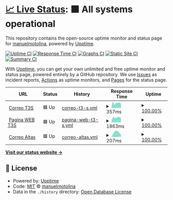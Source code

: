 # [📈 Live Status](https://manuelmotolina.github.io/visor): <!--live status--> **🟩 All systems operational**

This repository contains the open-source uptime monitor and status page for [manuelmotolina](https://manuelmotolina.github.io/visor), powered by [Upptime](https://github.com/upptime/upptime).

[![Uptime CI](https://github.com/manuelmotolina/visor/workflows/Uptime%20CI/badge.svg)](https://github.com/manuelmotolina/visor/actions?query=workflow%3A%22Uptime+CI%22)
[![Response Time CI](https://github.com/manuelmotolina/visor/workflows/Response%20Time%20CI/badge.svg)](https://github.com/manuelmotolina/visor/actions?query=workflow%3A%22Response+Time+CI%22)
[![Graphs CI](https://github.com/manuelmotolina/visor/workflows/Graphs%20CI/badge.svg)](https://github.com/manuelmotolina/visor/actions?query=workflow%3A%22Graphs+CI%22)
[![Static Site CI](https://github.com/manuelmotolina/visor/workflows/Static%20Site%20CI/badge.svg)](https://github.com/manuelmotolina/visor/actions?query=workflow%3A%22Static+Site+CI%22)
[![Summary CI](https://github.com/manuelmotolina/visor/workflows/Summary%20CI/badge.svg)](https://github.com/manuelmotolina/visor/actions?query=workflow%3A%22Summary+CI%22)

With [Upptime](https://upptime.js.org), you can get your own unlimited and free uptime monitor and status page, powered entirely by a GitHub repository. We use [Issues](https://github.com/manuelmotolina/visor/issues) as incident reports, [Actions](https://github.com/manuelmotolina/visor/actions) as uptime monitors, and [Pages](https://manuelmotolina.github.io/visor) for the status page.

<!--start: status pages-->
<!-- This summary is generated by Upptime (https://github.com/upptime/upptime) -->
<!-- Do not edit this manually, your changes will be overwritten -->
<!-- prettier-ignore -->
| URL | Status | History | Response Time | Uptime |
| --- | ------ | ------- | ------------- | ------ |
| <img alt="" src="https://favicons.githubusercontent.com/correo.t3s.com.mx" height="13"> [Correo T3S](https://correo.t3s.com.mx) | 🟩 Up | [correo-t3-s.yml](https://github.com/manuelmotolina/visor/commits/HEAD/history/correo-t3-s.yml) | <details><summary><img alt="Response time graph" src="./graphs/correo-t3-s/response-time-week.png" height="20"> 357ms</summary><br><a href="https://manuelmotolina.github.io/visor/history/correo-t3-s"><img alt="Response time 357" src="https://img.shields.io/endpoint?url=https%3A%2F%2Fraw.githubusercontent.com%2Fmanuelmotolina%2Fvisor%2FHEAD%2Fapi%2Fcorreo-t3-s%2Fresponse-time.json"></a><br><a href="https://manuelmotolina.github.io/visor/history/correo-t3-s"><img alt="24-hour response time 351" src="https://img.shields.io/endpoint?url=https%3A%2F%2Fraw.githubusercontent.com%2Fmanuelmotolina%2Fvisor%2FHEAD%2Fapi%2Fcorreo-t3-s%2Fresponse-time-day.json"></a><br><a href="https://manuelmotolina.github.io/visor/history/correo-t3-s"><img alt="7-day response time 357" src="https://img.shields.io/endpoint?url=https%3A%2F%2Fraw.githubusercontent.com%2Fmanuelmotolina%2Fvisor%2FHEAD%2Fapi%2Fcorreo-t3-s%2Fresponse-time-week.json"></a><br><a href="https://manuelmotolina.github.io/visor/history/correo-t3-s"><img alt="30-day response time 357" src="https://img.shields.io/endpoint?url=https%3A%2F%2Fraw.githubusercontent.com%2Fmanuelmotolina%2Fvisor%2FHEAD%2Fapi%2Fcorreo-t3-s%2Fresponse-time-month.json"></a><br><a href="https://manuelmotolina.github.io/visor/history/correo-t3-s"><img alt="1-year response time 357" src="https://img.shields.io/endpoint?url=https%3A%2F%2Fraw.githubusercontent.com%2Fmanuelmotolina%2Fvisor%2FHEAD%2Fapi%2Fcorreo-t3-s%2Fresponse-time-year.json"></a></details> | <details><summary><a href="https://manuelmotolina.github.io/visor/history/correo-t3-s">100.00%</a></summary><a href="https://manuelmotolina.github.io/visor/history/correo-t3-s"><img alt="All-time uptime 100.00%" src="https://img.shields.io/endpoint?url=https%3A%2F%2Fraw.githubusercontent.com%2Fmanuelmotolina%2Fvisor%2FHEAD%2Fapi%2Fcorreo-t3-s%2Fuptime.json"></a><br><a href="https://manuelmotolina.github.io/visor/history/correo-t3-s"><img alt="24-hour uptime 100.00%" src="https://img.shields.io/endpoint?url=https%3A%2F%2Fraw.githubusercontent.com%2Fmanuelmotolina%2Fvisor%2FHEAD%2Fapi%2Fcorreo-t3-s%2Fuptime-day.json"></a><br><a href="https://manuelmotolina.github.io/visor/history/correo-t3-s"><img alt="7-day uptime 100.00%" src="https://img.shields.io/endpoint?url=https%3A%2F%2Fraw.githubusercontent.com%2Fmanuelmotolina%2Fvisor%2FHEAD%2Fapi%2Fcorreo-t3-s%2Fuptime-week.json"></a><br><a href="https://manuelmotolina.github.io/visor/history/correo-t3-s"><img alt="30-day uptime 100.00%" src="https://img.shields.io/endpoint?url=https%3A%2F%2Fraw.githubusercontent.com%2Fmanuelmotolina%2Fvisor%2FHEAD%2Fapi%2Fcorreo-t3-s%2Fuptime-month.json"></a><br><a href="https://manuelmotolina.github.io/visor/history/correo-t3-s"><img alt="1-year uptime 100.00%" src="https://img.shields.io/endpoint?url=https%3A%2F%2Fraw.githubusercontent.com%2Fmanuelmotolina%2Fvisor%2FHEAD%2Fapi%2Fcorreo-t3-s%2Fuptime-year.json"></a></details>
| <img alt="" src="https://favicons.githubusercontent.com/www.t3s.com.mx" height="13"> [Pagina WEB T3S](https://www.t3s.com.mx) | 🟩 Up | [pagina-web-t3-s.yml](https://github.com/manuelmotolina/visor/commits/HEAD/history/pagina-web-t3-s.yml) | <details><summary><img alt="Response time graph" src="./graphs/pagina-web-t3-s/response-time-week.png" height="20"> 1863ms</summary><br><a href="https://manuelmotolina.github.io/visor/history/pagina-web-t3-s"><img alt="Response time 1863" src="https://img.shields.io/endpoint?url=https%3A%2F%2Fraw.githubusercontent.com%2Fmanuelmotolina%2Fvisor%2FHEAD%2Fapi%2Fpagina-web-t3-s%2Fresponse-time.json"></a><br><a href="https://manuelmotolina.github.io/visor/history/pagina-web-t3-s"><img alt="24-hour response time 1899" src="https://img.shields.io/endpoint?url=https%3A%2F%2Fraw.githubusercontent.com%2Fmanuelmotolina%2Fvisor%2FHEAD%2Fapi%2Fpagina-web-t3-s%2Fresponse-time-day.json"></a><br><a href="https://manuelmotolina.github.io/visor/history/pagina-web-t3-s"><img alt="7-day response time 1863" src="https://img.shields.io/endpoint?url=https%3A%2F%2Fraw.githubusercontent.com%2Fmanuelmotolina%2Fvisor%2FHEAD%2Fapi%2Fpagina-web-t3-s%2Fresponse-time-week.json"></a><br><a href="https://manuelmotolina.github.io/visor/history/pagina-web-t3-s"><img alt="30-day response time 1863" src="https://img.shields.io/endpoint?url=https%3A%2F%2Fraw.githubusercontent.com%2Fmanuelmotolina%2Fvisor%2FHEAD%2Fapi%2Fpagina-web-t3-s%2Fresponse-time-month.json"></a><br><a href="https://manuelmotolina.github.io/visor/history/pagina-web-t3-s"><img alt="1-year response time 1863" src="https://img.shields.io/endpoint?url=https%3A%2F%2Fraw.githubusercontent.com%2Fmanuelmotolina%2Fvisor%2FHEAD%2Fapi%2Fpagina-web-t3-s%2Fresponse-time-year.json"></a></details> | <details><summary><a href="https://manuelmotolina.github.io/visor/history/pagina-web-t3-s">100.00%</a></summary><a href="https://manuelmotolina.github.io/visor/history/pagina-web-t3-s"><img alt="All-time uptime 100.00%" src="https://img.shields.io/endpoint?url=https%3A%2F%2Fraw.githubusercontent.com%2Fmanuelmotolina%2Fvisor%2FHEAD%2Fapi%2Fpagina-web-t3-s%2Fuptime.json"></a><br><a href="https://manuelmotolina.github.io/visor/history/pagina-web-t3-s"><img alt="24-hour uptime 100.00%" src="https://img.shields.io/endpoint?url=https%3A%2F%2Fraw.githubusercontent.com%2Fmanuelmotolina%2Fvisor%2FHEAD%2Fapi%2Fpagina-web-t3-s%2Fuptime-day.json"></a><br><a href="https://manuelmotolina.github.io/visor/history/pagina-web-t3-s"><img alt="7-day uptime 100.00%" src="https://img.shields.io/endpoint?url=https%3A%2F%2Fraw.githubusercontent.com%2Fmanuelmotolina%2Fvisor%2FHEAD%2Fapi%2Fpagina-web-t3-s%2Fuptime-week.json"></a><br><a href="https://manuelmotolina.github.io/visor/history/pagina-web-t3-s"><img alt="30-day uptime 100.00%" src="https://img.shields.io/endpoint?url=https%3A%2F%2Fraw.githubusercontent.com%2Fmanuelmotolina%2Fvisor%2FHEAD%2Fapi%2Fpagina-web-t3-s%2Fuptime-month.json"></a><br><a href="https://manuelmotolina.github.io/visor/history/pagina-web-t3-s"><img alt="1-year uptime 100.00%" src="https://img.shields.io/endpoint?url=https%3A%2F%2Fraw.githubusercontent.com%2Fmanuelmotolina%2Fvisor%2FHEAD%2Fapi%2Fpagina-web-t3-s%2Fuptime-year.json"></a></details>
| <img alt="" src="https://favicons.githubusercontent.com/mail.segurosatlas-informa.mx" height="13"> [Correo Altas](https://mail.segurosatlas-informa.mx) | 🟩 Up | [correo-altas.yml](https://github.com/manuelmotolina/visor/commits/HEAD/history/correo-altas.yml) | <details><summary><img alt="Response time graph" src="./graphs/correo-altas/response-time-week.png" height="20"> 207ms</summary><br><a href="https://manuelmotolina.github.io/visor/history/correo-altas"><img alt="Response time 207" src="https://img.shields.io/endpoint?url=https%3A%2F%2Fraw.githubusercontent.com%2Fmanuelmotolina%2Fvisor%2FHEAD%2Fapi%2Fcorreo-altas%2Fresponse-time.json"></a><br><a href="https://manuelmotolina.github.io/visor/history/correo-altas"><img alt="24-hour response time 207" src="https://img.shields.io/endpoint?url=https%3A%2F%2Fraw.githubusercontent.com%2Fmanuelmotolina%2Fvisor%2FHEAD%2Fapi%2Fcorreo-altas%2Fresponse-time-day.json"></a><br><a href="https://manuelmotolina.github.io/visor/history/correo-altas"><img alt="7-day response time 207" src="https://img.shields.io/endpoint?url=https%3A%2F%2Fraw.githubusercontent.com%2Fmanuelmotolina%2Fvisor%2FHEAD%2Fapi%2Fcorreo-altas%2Fresponse-time-week.json"></a><br><a href="https://manuelmotolina.github.io/visor/history/correo-altas"><img alt="30-day response time 207" src="https://img.shields.io/endpoint?url=https%3A%2F%2Fraw.githubusercontent.com%2Fmanuelmotolina%2Fvisor%2FHEAD%2Fapi%2Fcorreo-altas%2Fresponse-time-month.json"></a><br><a href="https://manuelmotolina.github.io/visor/history/correo-altas"><img alt="1-year response time 207" src="https://img.shields.io/endpoint?url=https%3A%2F%2Fraw.githubusercontent.com%2Fmanuelmotolina%2Fvisor%2FHEAD%2Fapi%2Fcorreo-altas%2Fresponse-time-year.json"></a></details> | <details><summary><a href="https://manuelmotolina.github.io/visor/history/correo-altas">100.00%</a></summary><a href="https://manuelmotolina.github.io/visor/history/correo-altas"><img alt="All-time uptime 100.00%" src="https://img.shields.io/endpoint?url=https%3A%2F%2Fraw.githubusercontent.com%2Fmanuelmotolina%2Fvisor%2FHEAD%2Fapi%2Fcorreo-altas%2Fuptime.json"></a><br><a href="https://manuelmotolina.github.io/visor/history/correo-altas"><img alt="24-hour uptime 100.00%" src="https://img.shields.io/endpoint?url=https%3A%2F%2Fraw.githubusercontent.com%2Fmanuelmotolina%2Fvisor%2FHEAD%2Fapi%2Fcorreo-altas%2Fuptime-day.json"></a><br><a href="https://manuelmotolina.github.io/visor/history/correo-altas"><img alt="7-day uptime 100.00%" src="https://img.shields.io/endpoint?url=https%3A%2F%2Fraw.githubusercontent.com%2Fmanuelmotolina%2Fvisor%2FHEAD%2Fapi%2Fcorreo-altas%2Fuptime-week.json"></a><br><a href="https://manuelmotolina.github.io/visor/history/correo-altas"><img alt="30-day uptime 100.00%" src="https://img.shields.io/endpoint?url=https%3A%2F%2Fraw.githubusercontent.com%2Fmanuelmotolina%2Fvisor%2FHEAD%2Fapi%2Fcorreo-altas%2Fuptime-month.json"></a><br><a href="https://manuelmotolina.github.io/visor/history/correo-altas"><img alt="1-year uptime 100.00%" src="https://img.shields.io/endpoint?url=https%3A%2F%2Fraw.githubusercontent.com%2Fmanuelmotolina%2Fvisor%2FHEAD%2Fapi%2Fcorreo-altas%2Fuptime-year.json"></a></details>

<!--end: status pages-->

[**Visit our status website →**](https://manuelmotolina.github.io/visor)

## 📄 License

- Powered by: [Upptime](https://github.com/upptime/upptime)
- Code: [MIT](./LICENSE) © [manuelmotolina](https://manuelmotolina.github.io/visor)
- Data in the `./history` directory: [Open Database License](https://opendatacommons.org/licenses/odbl/1-0/)
